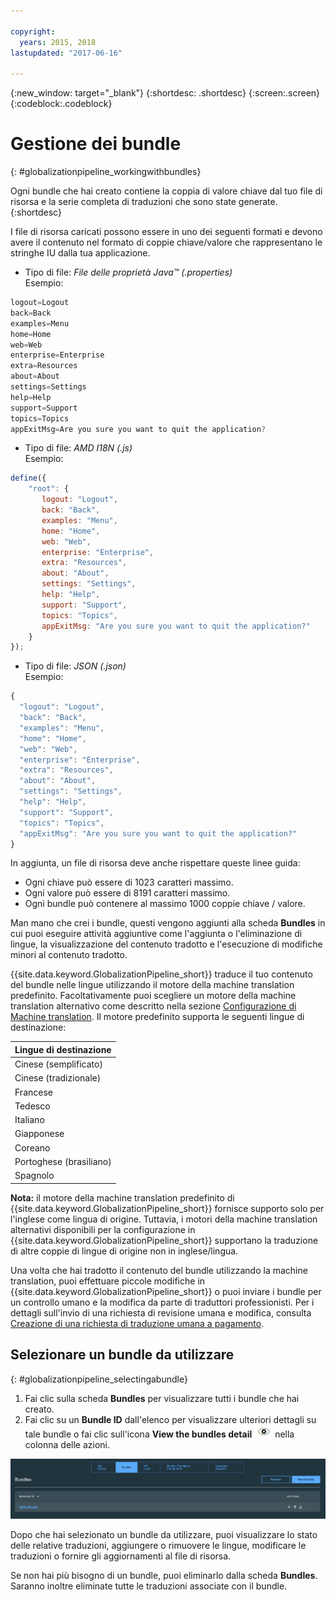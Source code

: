```yaml
---

copyright:
  years: 2015, 2018
lastupdated: "2017-06-16"

---
```


{:new_window: target="_blank"}
{:shortdesc: .shortdesc}
{:screen:.screen}
{:codeblock:.codeblock}


# Gestione dei bundle
{: #globalizationpipeline_workingwithbundles}

Ogni bundle che hai creato contiene la coppia di valore chiave dal tuo file di risorsa e la serie completa di traduzioni che sono state generate.
{:shortdesc}

I file di risorsa caricati possono essere in uno dei seguenti formati e devono avere il contenuto nel formato di coppie chiave/valore che rappresentano le stringhe IU dalla tua applicazione.


* Tipo di file: *File delle proprietà Java™ (.properties)*<br>
Esempio:
```js
logout=Logout 
back=Back 
examples=Menu 
home=Home 
web=Web 
enterprise=Enterprise 
extra=Resources 
about=About 
settings=Settings 
help=Help 
support=Support 
topics=Topics 
appExitMsg=Are you sure you want to quit the application?
```
* Tipo di file: *AMD I18N (.js)*<br>
Esempio:
```js
define({
    "root": {
       logout: "Logout",
       back: "Back",
       examples: "Menu",
       home: "Home",
       web: "Web",
       enterprise: "Enterprise",
       extra: "Resources",
       about: "About",
       settings: "Settings",
       help: "Help",
       support: "Support",
       topics: "Topics",
       appExitMsg: "Are you sure you want to quit the application?"
    }
});
```
* Tipo di file: *JSON (.json)*<br>
Esempio:
```js
{
  "logout": "Logout",
  "back": "Back",
  "examples": "Menu",
  "home": "Home",
  "web": "Web",
  "enterprise": "Enterprise",
  "extra": "Resources",
  "about": "About",
  "settings": "Settings",
  "help": "Help",
  "support": "Support",
  "topics": "Topics",
  "appExitMsg": "Are you sure you want to quit the application?"
}
```

In aggiunta, un file di risorsa deve anche rispettare queste linee guida:
* Ogni chiave può essere di 1023 caratteri massimo.
* Ogni valore può essere di 8191 caratteri massimo.
* Ogni bundle può contenere al massimo 1000 coppie chiave / valore.

Man mano che crei i bundle, questi vengono aggiunti alla scheda **Bundles** in cui puoi eseguire attività aggiuntive come l'aggiunta o l'eliminazione di lingue, la visualizzazione del contenuto tradotto e l'esecuzione di modifiche minori al contenuto tradotto. 

{{site.data.keyword.GlobalizationPipeline_short}} traduce il tuo contenuto del bundle nelle lingue utilizzando il motore della machine translation predefinito. Facoltativamente puoi scegliere un motore della machine translation alternativo come descritto nella sezione [Configurazione di Machine translation](/docs/services/GlobalizationPipeline/managetranslations.html#machineconfig). Il motore predefinito supporta le seguenti lingue di destinazione:

<table>
<thead>
<tr>
<th>Lingue di destinazione</th>
</tr>
</thead>
<tbody>
<tr>
<td>Cinese (semplificato)</td>
</tr>
<tr>
<td>Cinese (tradizionale)</td>
</tr>
<tr>
<td>Francese</td>
</tr>
<tr>
<td>Tedesco</td>
</tr>
<tr>
<td>Italiano</td>
</tr>
<tr>
<td>Giapponese</td>
</tr>
<tr>
<td>Coreano</td>
</tr>
<tr>
<td>Portoghese (brasiliano)</td>
</tr>
<tr>
<td>Spagnolo</td>
</tr>
</tbody>
</table>

**Nota:** il motore della machine translation predefinito di {{site.data.keyword.GlobalizationPipeline_short}} fornisce supporto solo per l'inglese come lingua di origine. Tuttavia, i motori della machine translation alternativi disponibili per la configurazione in {{site.data.keyword.GlobalizationPipeline_short}} supportano la traduzione di altre coppie di lingue di origine non in inglese/lingua.

Una volta che hai tradotto il contenuto del bundle utilizzando la machine translation, puoi effettuare piccole modifiche in {{site.data.keyword.GlobalizationPipeline_short}} o puoi inviare i bundle per un controllo umano e la modifica da parte di traduttori professionisti. Per i dettagli sull'invio di una richiesta di revisione umana e modifica, consulta [Creazione di una richiesta di traduzione umana a pagamento](/docs/services/GlobalizationPipeline/managetranslations.html#humantranslation).




## Selezionare un bundle da utilizzare
{: #globalizationpipeline_selectingabundle}

1. Fai clic sulla scheda **Bundles** per visualizzare tutti i bundle che hai creato.
2. Fai clic su un **Bundle ID** dall'elenco per visualizzare ulteriori dettagli su tale bundle o fai clic sull'icona **View the bundles detail** ![Seleziona l'icona View the bundles detail per aprire un bundle e lavorare con le sue traduzioni](images/viewProjectDetailIcon.png)	nella colonna delle azioni.

![Visualizza tutti i bundle disponibili nella scheda Bundles.](images/translationBundles.png)

Dopo che hai selezionato un bundle da utilizzare, puoi visualizzare lo stato delle relative traduzioni, aggiungere o rimuovere le lingue, modificare le traduzioni o fornire gli aggiornamenti al file di risorsa.

Se non hai più bisogno di un bundle, puoi eliminarlo dalla scheda **Bundles**. Saranno inoltre eliminate tutte le traduzioni associate con il bundle.

